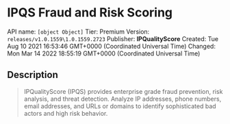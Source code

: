 # IPQS Fraud and Risk Scoring
API name: `[object Object]`
Tier: Premium
Version: `releases/v1.0.1559\1.0.1559.2723`
Publisher: **IPQualityScore**
Created: Tue Aug 10 2021 16:53:46 GMT+0000 (Coordinated Universal Time)
Changed: Mon Mar 14 2022 18:55:19 GMT+0000 (Coordinated Universal Time)

## Description
> IPQualityScore (IPQS) provides enterprise grade fraud prevention, risk analysis, and threat detection. Analyze IP addresses, phone numbers, email addresses, and URLs or domains to identify sophisticated bad actors and high risk behavior.
